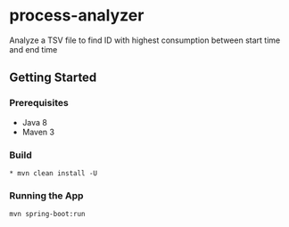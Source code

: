 # process-analyzer
Analyze a TSV file to find ID with highest consumption between start time and end time

## Getting Started

### Prerequisites
* Java 8
* Maven 3

### Build
```
* mvn clean install -U
```

### Running the App
```
mvn spring-boot:run
```


  
